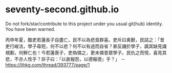 # seventy-second.github.io

 Do not fork/star/contribute to this project under you usual git(hub) identity. You have been warned.


丙申年夏，酷吏若蓮長子自盡亡，民不以為悲竟群喜。吏斥曰禽獸，民詰之：「昔吏行峻法，學子尋短，何不以悲？何不以有過而自省？甚反譏於學子，諷其缺見識規劃，何鮮仁也！今若蓮喪子，吏偽憐之，更未憐昔眾學子。民仇之而悅，喜見其悲，不亦人性乎？非子曰：『以直報怨，以德報德』乎？」 －https://lihkg.com/thread/393777/page/1
 
